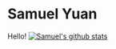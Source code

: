 # Samuel Yuan

Hello!
[![Samuel's github stats](https://github-readme-stats.vercel.app/api?username=YuanSamuel)](https://github.com/anuraghazra/github-readme-stats)